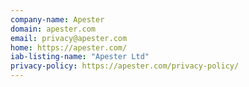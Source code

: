 ```yaml
---
company-name: Apester
domain: apester.com
email: privacy@apester.com
home: https://apester.com/
iab-listing-name: "Apester Ltd"
privacy-policy: https://apester.com/privacy-policy/
---
```




